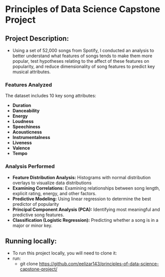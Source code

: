 # Principles of Data Science Capstone Project



## Project Description: 
* Using a set of 52,000 songs from Spotify, I conducted an analysis to better understand what features of songs tends to make them more popular, test hypotheses relating to the affect of these features on popularity, and reduce dimensionality of song features to predict key musical attributes.

### Features Analyzed
The dataset includes 10 key song attributes:
- **Duration**
- **Danceability**
- **Energy**
- **Loudness**
- **Speechiness**
- **Acousticness**
- **Instrumentalness**
- **Liveness**
- **Valence**
- **Tempo**

### Analysis Performed
- **Feature Distribution Analysis:** Histograms with normal distribution overlays to visualize data distributions
- **Examining Correlations:** Examining relationships between song length, explicit rating, energy, and other factors.
- **Predictive Modeling:** Using linear regression to determine the best predictor of popularity
- **Principal Component Analysis (PCA):** Identifying most meaningful and predictive song features.
- **Classification (Logistic Regression):** Predicting whether a song is in a major or minor key.

## Running locally: 
* To run this project locally, you will need to clone it:
* run:
  * git clone https://github.com/eelizar143/principles-of-data-science-capstone-project/

